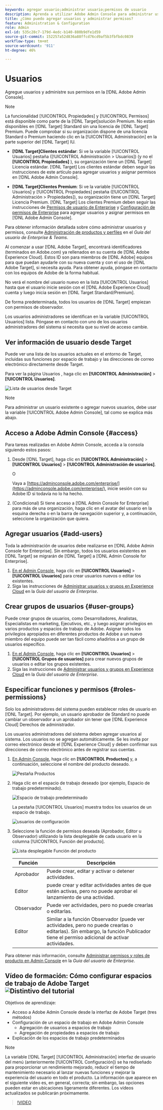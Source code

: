 ```yaml
---
keywords: agregar usuario;administrar usuario;permisos de usuario
description: Aprenda a utilizar Adobe Admin Console para administrar usuarios y sus permisos y derechos en Adobe Target.
title: ¿Cómo puedo agregar usuarios y administrar permisos?
feature: Administration & Configuration
role: Admin
exl-id: 535c28c7-179d-4edc-b140-880b9dfe1d59
source-git-commit: 152257a52d836a88ffcd76cd9af5b3fbfbdc0839
workflow-type: tm+mt
source-wordcount: '911'
ht-degree: 46%

---
```


# Usuarios

Agregue usuarios y administre sus permisos en la [!DNL Adobe Admin Console].

>[!NOTE]
>
>La funcionalidad [!UICONTROL Propiedades] y [!UICONTROL Permisos] está disponible como parte de la [!DNL Target]solución Premium. No están disponibles en [!DNL Target] Standard sin una licencia de [!DNL Target] Premium.
>Puede comprobar si su organización dispone de una licencia Standard o Premium haciendo clic en la [!UICONTROL Administración] en la parte superior del [!DNL Target] IU.
>
>* **[!DNL Target]Clientes estándar**: Si ve la variable [!UICONTROL Usuarios] pestaña ([!UICONTROL Administración > Usuarios]) (y no el **[!UICONTROL Propiedades]** ), su organización tiene un [!DNL Target] Licencia estándar. [!DNL Target] Los clientes estándar deben seguir las instrucciones de este artículo para agregar usuarios y asignar permisos en [!DNL Adobe Admin Console].
>
>* **[!DNL Target]Clientes Premium**: Si ve la variable [!UICONTROL Usuarios] y [!UICONTROL Propiedades] pestaña ([!UICONTROL Administración > Propiedades]), su organización tiene un [!DNL Target] Licencia Premium. [!DNL Target] Los clientes Premium deben seguir las instrucciones de [Permisos de usuario de Enterprise](/help/main/administrating-target/c-user-management/property-channel/property-channel.md) y [Configuración de permisos de Enterprise](/help/main/administrating-target/c-user-management/property-channel/properties-overview.md) para agregar usuarios y asignar permisos en [!DNL Adobe Admin Console].
>
>Para obtener información detallada sobre cómo administrar usuarios y permisos, consulte [Administración de productos y perfiles](https://helpx.adobe.com/enterprise/using/manage-products-and-profiles.html) en el *Guía del usuario de Enterprise &amp; Teams*.

Al comenzar a usar [!DNL Adobe Target], encontrará identificadores (terminados en Adobe.com) ya rellenados en su cuenta de [!DNL Adobe Experience Cloud]. Estos ID son para miembros de [!DNL Adobe] equipos para que puedan ayudarle con su nueva cuenta y con el uso de [!DNL Adobe Target], si necesita ayuda. Para obtener ayuda, póngase en contacto con los equipos de Adobe de la forma habitual.

No verá el nombre del usuario nuevo en la lista [!UICONTROL Usuarios] hasta que el usuario inicie sesión con el [!DNL Adobe Experience Cloud] cuenta y luego inicia sesión en [!DNL Target Standard/Premium].

De forma predeterminada, todos los usuarios de [!DNL Target] empiezan con permisos de observador.

Los usuarios administradores se identifican en la variable [!UICONTROL Usuarios] lista. Póngase en contacto con uno de los usuarios administradores del sistema si necesita que su nivel de acceso cambie.

## Ver información de usuario desde Target

Puede ver una lista de los usuarios actuales en el entorno de Target, incluidas sus funciones por espacio de trabajo y las direcciones de correo electrónico directamente desde Target.

Para ver la página Usuarios , haga clic en **[!UICONTROL Administración]** > **[!UICONTROL Usuarios]**.

![Lista de usuarios desde Target](/help/main/administrating-target/c-user-management/c-user-management/assets/user-list-target.png)

>[!NOTE]
>
>Para administrar un usuario existente o agregar nuevos usuarios, debe usar la variable [!UICONTROL Adobe Admin Console], tal como se explica más abajo.

## Acceso a Adobe Admin Console {#access}

Para tareas realizadas en Adobe Admin Console, acceda a la consola siguiendo estos pasos:

1. Desde [!DNL Target], haga clic en **[!UICONTROL Administración]** > **[!UICONTROL Usuarios]** > **[!UICONTROL Administración de usuarios]**.

   O

   Vaya a [https://adminconsole.adobe.com/enterprise/](https://adminconsole.adobe.com/enterprise/), inicie sesión con su Adobe ID si todavía no lo ha hecho.

1. (Condicional) Si tiene acceso a [!DNL Admin Console for Enterprise] para más de una organización, haga clic en el avatar del usuario en la esquina derecha o en la barra de navegación superior y, a continuación, seleccione la organización que quiera.

## Agregar usuarios {#add-users}

Toda la administración de usuarios debe realizarse en [!DNL Adobe Admin Console for Enterprise]. Sin embargo, todos los usuarios existentes en [!DNL Target] se migrarán de [!DNL Target] a [!DNL Admin Console for Enterprise].

1. [En el Admin Console](/help/main/administrating-target/c-user-management/c-user-management/user-management.md#section_79796E0227D048F59BAE0AB02E544EBE), haga clic en **[!UICONTROL Usuarios]** > **[!UICONTROL Usuarios]** para crear usuarios nuevos o editar los existentes.
1. Siga las instrucciones de [Administrar usuarios y grupos en Experience Cloud](https://helpx.adobe.com/enterprise/help/users.html) en la *Guía del usuario de Enterprise*.

## Crear grupos de usuarios {#user-groups}

Puede crear grupos de usuarios, como Desarrolladores, Analistas, Especialistas en marketing, Ejecutivos, etc., y luego asignar privilegios en varios productos y espacios de trabajo de Adobe. Asignar todos los privilegios apropiados en diferentes productos de Adobe a un nuevo miembro del equipo puede ser tan fácil como añadirlos a un grupo de usuarios específico.

1. [En el Admin Console](/help/main/administrating-target/c-user-management/c-user-management/user-management.md#section_79796E0227D048F59BAE0AB02E544EBE), haga clic en **[!UICONTROL Usuarios]** > **[!UICONTROL Grupos de usuarios]** para crear nuevos grupos de usuarios o editar los grupos existentes.
1. Siga las instrucciones de [Administrar usuarios y grupos en Experience Cloud](https://helpx.adobe.com/enterprise/help/users.html) en la *Guía del usuario de Enterprise*.

## Especificar funciones y permisos {#roles-permissions}

Solo los administradores del sistema pueden establecer roles de usuario en [!DNL Target]. Por ejemplo, un usuario aprobador de Standard no puede cambiar un observador a un aprobador sin tener que [!DNL Experience Cloud] Derechos de administrador.

Los usuarios administradores del sistema deben agregar usuarios al sistema. Los usuarios no se agregan automáticamente. Se les invita por correo electrónico desde el [!DNL Experience Cloud] y deben confirmar sus direcciones de correo electrónico antes de registrar sus cuentas.

1. [En Admin Console](/help/main/administrating-target/c-user-management/c-user-management/user-management.md#section_79796E0227D048F59BAE0AB02E544EBE), haga clic en **[!UICONTROL Productos]** y, a continuación, seleccione el nombre del producto deseado.

   ![Pestaña Productos](/help/main/administrating-target/c-user-management/c-user-management/assets/workspace-publisher.png)

1. Haga clic en el espacio de trabajo deseado (por ejemplo, Espacio de trabajo predeterminado).

   ![Espacio de trabajo predeterminado](/help/main/administrating-target/c-user-management/c-user-management/assets/default-workspace-new.png)

   La pestaña [!UICONTROL Usuarios] muestra todos los usuarios de un espacio de trabajo.

   ![usuarios de configuración](/help/main/administrating-target/c-user-management/c-user-management/assets/configuration_users-new-publisher.png)

1. Seleccione la función de permisos deseada (Aprobador, Editor u Observador) utilizando la lista desplegable de cada usuario en la columna [!UICONTROL Función del producto].

   ![Lista desplegable Función del producto](/help/main/administrating-target/c-user-management/c-user-management/assets/product-role-new.png)

   | Función | Descripción |
   |--- |--- |
   | Aprobador | Puede crear, editar y activar o detener actividades. |
   | Editor | puede crear y editar actividades antes de que estén activas, pero no puede aprobar el lanzamiento de una actividad. |
   | Observador | Puede ver actividades, pero no puede crearlas o editarlas. |
   | Editor | Similar a la función Observador (puede ver actividades, pero no puede crearlas o editarlas). Sin embargo, la función Publicador tiene el permiso adicional de activar actividades. |

Para obtener más información, consulte [Administrar permisos y roles de producto en Admin Console](https://helpx.adobe.com/enterprise/help/manage-permissions-and-roles.html) en la *Guía del usuario de Enterprise*.

## Vídeo de formación: Cómo configurar espacios de trabajo de Adobe Target ![Distintivo del tutorial](/help/main/assets/tutorial.png)

Objetivos de aprendizaje:

* Acceso a Adobe Admin Console desde la interfaz de Adobe Target (tres métodos)
* Configuración de un espacio de trabajo en Adobe Admin Console
   * Agregación de usuarios a espacios de trabajo
   * Agregación de propiedades a espacios de trabajo
* Explicación de los espacios de trabajo predeterminados

>[!NOTE]
>
>La variable [!DNL Target] [!UICONTROL Administración] interfaz de usuario del menú (anteriormente [!UICONTROL Configuración]) se ha rediseñado para proporcionar un rendimiento mejorado, reducir el tiempo de mantenimiento necesario al lanzar nuevas funciones y mejorar la experiencia del usuario en todo el producto. La información que aparece en el siguiente vídeo es, en general, correcta; sin embargo, las opciones pueden estar en ubicaciones ligeramente diferentes. Los vídeos actualizados se publicarán próximamente.

>[!VIDEO](https://video.tv.adobe.com/v/19463/)
